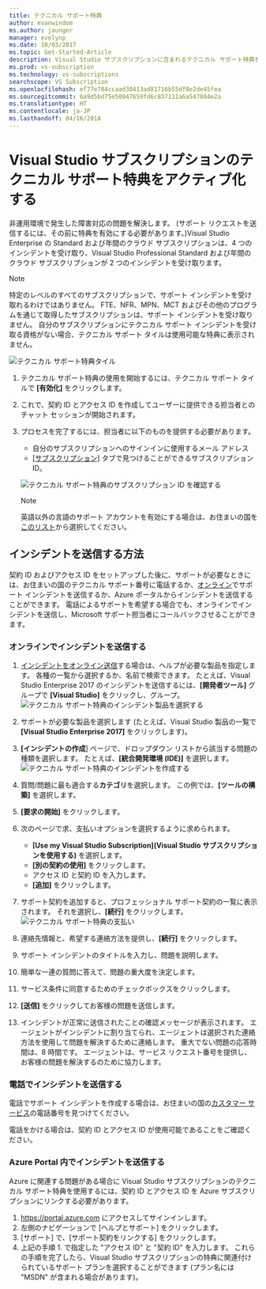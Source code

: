 ```yaml
---
title: テクニカル サポート特典
author: evanwindom
ms.author: jaunger
manager: evelynp
ms.date: 10/03/2017
ms.topic: Get-Started-Article
description: Visual Studio サブスクリプションに含まれるテクニカル サポート特典をアクティブ化する方法を説明します。
ms.prod: vs-subscription
ms.technology: vs-subscriptions
searchscope: VS Subscription
ms.openlocfilehash: ef77e784ccaad30413ad81716b55df8e2de45fea
ms.sourcegitcommit: 6a9d5bd75e50947659fd6c837111a6a547884e2a
ms.translationtype: HT
ms.contentlocale: ja-JP
ms.lasthandoff: 04/16/2018
---
```

# <a name="activating-the-technical-support-benefit-in-visual-studio-subscriptions"></a>Visual Studio サブスクリプションのテクニカル サポート特典をアクティブ化する

非運用環境で発生した障害対応の問題を解決します。  (サポート リクエストを送信するには、その前に特典を有効にする必要があります。)Visual Studio Enterprise の Standard および年間のクラウド サブスクリプションは、4 つのインシデントを受け取り、Visual Studio Professional Standard および年間のクラウド サブスクリプションが 2 つのインシデントを受け取ります。  

   > [!NOTE]
   > 特定のレベルのすべてのサブスクリプションで、サポート インシデントを受け取れるわけではありません。  FTE、NFR、MPN、MCT およびその他のプログラムを通じて取得したサブスクリプションは、サポート インシデントを受け取りません。  自分のサブスクリプションにテクニカル サポート インシデントを受け取る資格がない場合、テクニカル サポート タイルは使用可能な特典に表示されません。 

   ![テクニカル サポート特典タイル](_img\vs-tech-support\vs-tech-support-tile.png)

1.  テクニカル サポート特典の使用を開始するには、テクニカル サポート タイルで **[有効化]** をクリックします。 
2.  これで、契約 ID とアクセス ID を作成してユーザーに提供できる担当者とのチャット セッションが開始されます。 
3.  プロセスを完了するには、担当者に以下のものを提供する必要があります。
    - 自分のサブスクリプションへのサインインに使用するメール アドレス
    - [[サブスクリプション]](https://my.visualstudio.com/subscriptions) タブで見つけることができるサブスクリプション ID。 

    ![テクニカル サポート特典のサブスクリプション ID を確認する](_img\vs-tech-support\vs-tech-support-subID-cropped.png)

    > [!NOTE]
    > 英語以外の言語のサポート アカウントを有効にする場合は、お住まいの国を[このリスト](http://support.microsoft.com/activatesupport)から選択してください。   

## <a name="how-to-submit-an-incident"></a>インシデントを送信する方法
契約 ID およびアクセス ID をセットアップした後に、サポートが必要なときには、お住まいの国のテクニカル サポート番号に電話するか、[オンライン](http://support.microsoft.com/oas/)でサポート インシデントを送信するか、Azure ポータルからインシデントを送信することができます。  電話によるサポートを希望する場合でも、オンラインでインシデントを送信し、Microsoft サポート担当者にコールバックさせることができます。

### <a name="submit-an-incident-online"></a>オンラインでインシデントを送信する
1.  [インシデントをオンライン送信](http://support.microsoft.com/oas/)する場合は、ヘルプが必要な製品を指定します。  各種の一覧から選択するか、名前で検索できます。  たとえば、Visual Studio Enterprise 2017 のインシデントを送信するには、**[開発者ツール]** グループで **[Visual Studio]** をクリックし、グループ。 
    ![テクニカル サポート特典のインシデント製品を選択する](_img\vs-tech-support\vs-tech-support-select-product.png)

2.  サポートが必要な製品を選択します   (たとえば、Visual Studio 製品の一覧で **[Visual Studio Enterprise 2017]** をクリックします)。 
3.  **[インシデントの作成**] ページで、ドロップダウン リストから該当する問題の種類を選択します。  たとえば、**[統合開発環境 (IDE)]** を選択します。
    ![テクニカル サポート特典のインシデントを作成する](_img\vs-tech-support\vs-tech-support-create-incident.png)

4.  質問/問題に最も適合する**カテゴリ**を選択します。  この例では、**[ツールの構築]** を選択します。
5.  **[要求の開始]** をクリックします。 
6.  次のページで求、支払いオプションを選択するように求められます。  
    - **[Use my Visual Studio Subscription]\(Visual Studio サブスクリプションを使用する\)** を選択します。 
    - **[別の契約の使用]** をクリックします。
    - アクセス ID と契約 ID を入力します。
    - **[追加]** をクリックします。
7.  サポート契約を追加すると、プロフェッショナル サポート契約の一覧に表示されます。  それを選択し、**[続行]** をクリックします。
     ![テクニカル サポート特典の支払い](_img\vs-tech-support\vs-tech-support-payment.png)

8.  連絡先情報と、希望する連絡方法を提供し、**[続行]** をクリックします。  
9.  サポート インシデントのタイトルを入力し、問題を説明します。  
10. 簡単な一連の質問に答えて、問題の重大度を決定します。  
11. サービス条件に同意するためのチェックボックスをクリックします。
12. **[送信]** をクリックしてお客様の問題を送信します。  
13. インシデントが正常に送信されたことの確認メッセージが表示されます。  エージェントがインシデントに割り当てられ、エージェントは選択された連絡方法を使用して問題を解決するために連絡します。  重大でない問題の応答時間は、8 時間です。 エージェントは、サービス リクエスト番号を提供し、お客様の問題を解決するのために協力します。 

### <a name="submit-an-incident-by-phone"></a>電話でインシデントを送信する
電話でサポート インシデントを作成する場合は、お住まいの国の[カスタマー サービス](https://support.microsoft.com/help/13948/global-customer-service-phone-numbers)の電話番号を見つけてください。  

電話をかける場合は、契約 ID とアクセス ID が使用可能であることをご確認ください。 

### <a name="submit-an-incident-within-the-azure-portal"></a>Azure Portal 内でインシデントを送信する
Azure に関連する問題がある場合に Visual Studio サブスクリプションのテクニカル サポート特典を使用するには、契約 ID とアクセス ID を Azure サブスクリプションにリンクする必要があります。  
1.  https://portal.azure.com にアクセスしてサインインします。
2.  左側のナビゲーションで [ヘルプとサポート] をクリックします。
3.  [サポート] で、[サポート契約をリンクする] をクリックします。
4.  上記の手順 1. で指定した "アクセス ID" と "契約 ID" を入力します。
これらの手順を完了したら、Visual Studio サブスクリプションの特典に関連付けられているサポート プランを選択することができます   (プラン名には "MSDN" が含まれる場合があります)。

 

